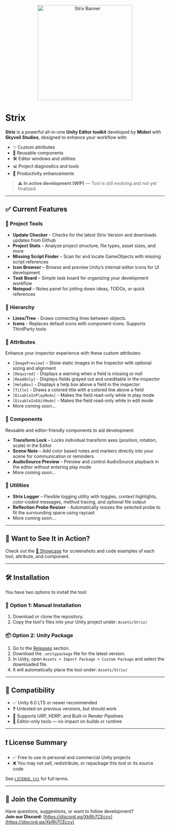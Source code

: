 <p align="center">
  <img src="https://i.imgur.com/xhWB45k.png" alt="Strix Banner" width="300"/>
</p>

# Strix
**Strix** is a powerful all-in-one **Unity Editor toolkit** developed by **Midori** with **Skyveil Studios**, designed to enhance your workflow with:

- ✨ Custom attributes
- 🧩 Reusable components
- 🛠️ Editor windows and utilities
- 📊 Project diagnostics and tools
- 🚀 Productivity enhancements

> ⚠️ **In active development (WIP)** — Tool is still evolving and not yet finalized.

---

## ✅ Current Features
### 🧭 Project Tools
- **Update Checker** - Checks for the latest Strix Version and downloads updates from Github
- **Project Stats** – Analyze project structure, file types, asset sizes, and more
- **Missing Script Finder** – Scan for and locate GameObjects with missing script references
- **Icon Browser** – Browse and preview Unity’s internal editor icons for UI development
- **Task Board** – Simple task board for organizing your development workflow
- **Notepad** – Notes panel for jotting down ideas, TODOs, or quick references

### 📂 Hierarchy
- **Lines/Tree** - Draws connecting lines between objects.
- **Icons** - Replaces default icons with component icons. Supports ThirdParty tools

### 🧬 Attributes
Enhance your inspector experience with these custom attributes:
- `[ImagePreview]` – Show static images in the Inspector with optional sizing and alignment
- `[Required]` - Displays a warning when a field is missing or null
- `[ReadOnly]` - Displays fields grayed out and uneditable in the inspector
- `[HelpBox]` - Displays a help box above a field in the inspector
- `[Title]` - Draws a colored title with a colored line above a field
- `[DisableInPlayMode]` – Makes the field read-only while in play mode
- `[DisableInEditMode]` - Makes the field read-only while in edit mode
- More coming soon...

### 🧱 Components
Reusable and editor-friendly components to aid development:
- **Transform Lock** – Locks individual transform axes (position, rotation, scale) in the Editor
- **Scene Note** – Add color based notes and markers directly into your scene for communication or reminders
- **AudioSource Preview** – Preview and control AudioSource playback in the editor without entering play mode
- More coming soon...

### 🧰 Utilities
- **Strix Logger** – Flexible logging utility with toggles, context highlights, color-coded messages, method tracing, and optional file output
- **Reflection Probe Resizer** - Automatically resizes the selected probe to fit the surrounding space using raycast
- More coming soon...

---

## 📸 Want to See It in Action?
Check out the [📖 Showcase](SHOWCASE.md) for screenshots and code examples of each tool, attribute, and component.

---

## 🛠️ Installation
You have two options to install the tool:
### 📁 Option 1: Manual Installation
1. Download or clone the repository.
2. Copy the tool's files into your Unity project under: `Assets/Strix/`

### 📦 Option 2: Unity Package
1. Go to the [Releases](https://github.com/SkyveilStudios/Strix/releases) section.
2. Download the `.unitypackage` file for the latest version.
3. In Unity, open `Assets > Import Package > Custom Package` and select the downloaded file.
4. It will automatically place the tool under: `Assets/Strix/`

---

## 🧩 Compatibility
- ✅ Unity 6.0 LTS or newer recommended
- ❓ Untested on previous versions, but should work
- 🎨 Supports URP, HDRP, and Built-in Render Pipelines
- 🧠 Editor-only tools — no impact on builds or runtime

---

## ❗ License Summary
- ✅ Free to use in personal and commercial Unity projects
- ❌ You may not sell, redistribute, or repackage this tool or its source code

See [`LICENSE.txt`](LICENSE.txt) for full terms.

---

## 📌 Join the Community
Have questions, suggestions, or want to follow development?  
**Join our Discord:** [https://discord.gg/XkRh7CEccy](https://discord.gg/XkRh7CEccy)